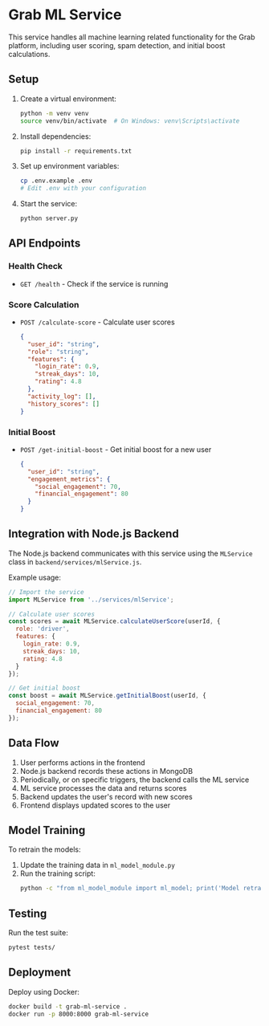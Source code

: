 # Grab ML Service

This service handles all machine learning related functionality for the Grab platform, including user scoring, spam detection, and initial boost calculations.

## Setup

1. Create a virtual environment:
   ```bash
   python -m venv venv
   source venv/bin/activate  # On Windows: venv\Scripts\activate
   ```

2. Install dependencies:
   ```bash
   pip install -r requirements.txt
   ```

3. Set up environment variables:
   ```bash
   cp .env.example .env
   # Edit .env with your configuration
   ```

4. Start the service:
   ```bash
   python server.py
   ```

## API Endpoints

### Health Check
- `GET /health` - Check if the service is running

### Score Calculation
- `POST /calculate-score` - Calculate user scores
  ```json
  {
    "user_id": "string",
    "role": "string",
    "features": {
      "login_rate": 0.9,
      "streak_days": 10,
      "rating": 4.8
    },
    "activity_log": [],
    "history_scores": []
  }
  ```

### Initial Boost
- `POST /get-initial-boost` - Get initial boost for a new user
  ```json
  {
    "user_id": "string",
    "engagement_metrics": {
      "social_engagement": 70,
      "financial_engagement": 80
    }
  }
  ```

## Integration with Node.js Backend

The Node.js backend communicates with this service using the `MLService` class in `backend/services/mlService.js`.

Example usage:

```javascript
// Import the service
import MLService from '../services/mlService';

// Calculate user scores
const scores = await MLService.calculateUserScore(userId, {
  role: 'driver',
  features: {
    login_rate: 0.9,
    streak_days: 10,
    rating: 4.8
  }
});

// Get initial boost
const boost = await MLService.getInitialBoost(userId, {
  social_engagement: 70,
  financial_engagement: 80
});
```

## Data Flow

1. User performs actions in the frontend
2. Node.js backend records these actions in MongoDB
3. Periodically, or on specific triggers, the backend calls the ML service
4. ML service processes the data and returns scores
5. Backend updates the user's record with new scores
6. Frontend displays updated scores to the user

## Model Training

To retrain the models:

1. Update the training data in `ml_model_module.py`
2. Run the training script:
   ```bash
   python -c "from ml_model_module import ml_model; print('Model retrained')"
   ```

## Testing

Run the test suite:
```bash
pytest tests/
```

## Deployment

Deploy using Docker:
```bash
docker build -t grab-ml-service .
docker run -p 8000:8000 grab-ml-service
```

